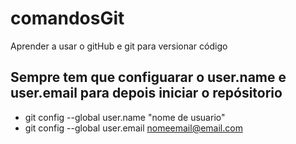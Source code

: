 # comandosGit
Aprender a usar o gitHub e git para versionar código
## Sempre tem que configuarar o user.name e user.email para depois iniciar o repósitorio
 * git config --global user.name "nome de usuario"
 * git config --global user.email <nomeemail@email.com>
